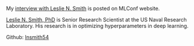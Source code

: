 My [interview with Leslie N. Smith](https://mlconf.com/interview-with-leslie-n-smith-phd-senior-research-scientist-at-the-us-naval-research-laboratory-by-reshama-shaikh-program-committee-member/) is posted on MLConf website.

[Leslie N. Smith, PhD](https://www.linkedin.com/in/drlesliensmith/) is Senior Research Scientist at the US Naval Research Laboratory.  His research is in optimizing hyperparameters in deep learning.  

Github:  [lnsmith54](https://github.com/lnsmith54)
